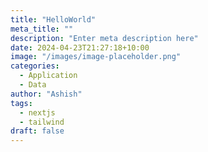 ```yaml
---
title: "HelloWorld"
meta_title: ""
description: "Enter meta description here"
date: 2024-04-23T21:27:18+10:00
image: "/images/image-placeholder.png"
categories:
  - Application
  - Data
author: "Ashish"
tags:
  - nextjs
  - tailwind
draft: false
---
```

